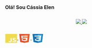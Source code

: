 ### Olá! Sou Cássia Elen

##

<div align="center">
  <a href="https://github.com/CassiaElen">
  <img height="180em" src="https://github-readme-stats.vercel.app/api?username=CassiaElen&show_icons=true&theme=synthwave&include_all_commits=true&count_private=true"/>
  <img height="180em" src="https://github-readme-stats.vercel.app/api/top-langs/?username=CassiaElen&layout=compact&langs_count=7&theme=synthwave"/>
</div>

##

<img align="center" alt="Cassia-Js" height="30" width="40" src="https://raw.githubusercontent.com/devicons/devicon/master/icons/javascript/javascript-plain.svg">
<img align="center" alt="Cassia-HTML" height="30" width="40" src="https://raw.githubusercontent.com/devicons/devicon/master/icons/html5/html5-original.svg">
<img align="center" alt="Cassia-CSS" height="30" width="40" src="https://raw.githubusercontent.com/devicons/devicon/master/icons/css3/css3-original.svg">
